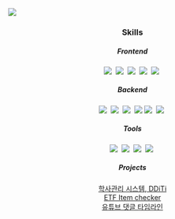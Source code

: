<img src="https://capsule-render.vercel.app/api?type=waving&height=300&color=gradient&text=Welcome!&fontSize=48&fontAlign=50&fontAlignY=50&section=header&animation=fadeIn&desc=cubecat100's%20GitHub&reversal=false&strokeWidth=1" />

<h3 align="center">Skills</h3>

<h5 align="center">Frontend</h5>
<p align="center">
  <img src="https://img.shields.io/badge/Javascript-ffb13b?style=flat-square&logo=javascript&logoColor=white"/></a>&nbsp 
  <img src="https://img.shields.io/badge/HTML5-E34F26?style=flat-square&logo=html5&logoColor=white"/></a>&nbsp
  <img src="https://img.shields.io/badge/CSS-1572B6?style=flat-square&logo=css3&logoColor=white"/></a>&nbsp
  <img src="https://img.shields.io/badge/Bootstrap5-7952B3?style=flat-square&logo=bootstrap&logoColor=white"/></a>&nbsp
  <img src="https://img.shields.io/badge/JQuery-0769AD?style=flat-square&amp;logo=jquery&amp;logoColor=white"/></a>&nbsp
  <br>
</p>

<h5 align="center">Backend</h5>
<p align="center">
  <img src="https://img.shields.io/badge/Java-007396?style=flat-square&logo=Java&logoColor=white"/></a>&nbsp 
  <img src="https://img.shields.io/badge/Spring-6DB33F?style=flat-square&logo=Spring&logoColor=white"/></a>&nbsp
  <img src="https://img.shields.io/badge/Mysql-E6B91E?style=flat-square&logo=MySql&logoColor=white"/></a>&nbsp
  <img src="https://img.shields.io/badge/Oracle-F80000?style=flat-square&logo=oracle&logoColor=white">
  <img src="https://img.shields.io/badge/Apache Tomcat-F8DC75?style=flat-square&logo=apachetomcat&logoColor=black"/></a>&nbsp
  <img src="https://img.shields.io/badge/CSharp-007396?style=flat-square&logo=cplusplus&logoColor=white"/></a>&nbsp 
  <br>
</p>

<h5 align="center">Tools</h5>
<p align="center">
  <img src="https://img.shields.io/badge/Visual Studio-7952B3?style=flat-square&logo=visualstudiocode&logoColor=black"/></a>&nbsp
  <img src="https://img.shields.io/badge/Visual Studio Code-007ACC?style=flat-square&logo=visualstudiocode&logoColor=black"/></a>&nbsp
  <img src="https://img.shields.io/badge/Ecilpse IDE-2C2255?style=flat-square&logo=eclipseide&logoColor=black"/></a>&nbsp
  <img src="https://img.shields.io/badge/Git-F05032?style=flat-square&logo=git&logoColor=white"/></a>&nbsp
</p>

<h5 align="center">Projects</h5>
<p align="center">
  <a href="https://github.com/cubecat100/DDiTi"> 학사관리 시스템, DDiTi </a></br>
  <a href="https://github.com/cubecat100/EFT_item_checker"> ETF Item checker </a></br>
  <a href="https://github.com/cubecat100/youtube_timeline_comments"> 유튜브 댓글 타임라인 </a></br>
  
</p>


<br>
